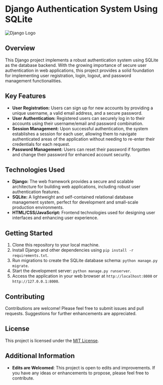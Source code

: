 # Django Authentication System Using SQLite

![Django Logo](https://www.djangoproject.com/s/img/logos/django-logo-negative.png)

## Overview

This Django project implements a robust authentication system using SQLite as the database backend. With the growing importance of secure user authentication in web applications, this project provides a solid foundation for implementing user registration, login, logout, and password management functionalities.

## Key Features

- **User Registration:** Users can sign up for new accounts by providing a unique username, a valid email address, and a secure password.
- **User Authentication:** Registered users can securely log in to their accounts using their username/email and password combination.
- **Session Management:** Upon successful authentication, the system establishes a session for each user, allowing them to navigate authenticated areas of the application without needing to re-enter their credentials for each request.
- **Password Management:** Users can reset their password if forgotten and change their password for enhanced account security.

## Technologies Used

- **Django:** The web framework provides a secure and scalable architecture for building web applications, including robust user authentication features.
- **SQLite:** A lightweight and self-contained relational database management system, perfect for development and small-scale production environments.
- **HTML/CSS/JavaScript:** Frontend technologies used for designing user interfaces and enhancing user experience.

## Getting Started

1. Clone this repository to your local machine.
2. Install Django and other dependencies using `pip install -r requirements.txt`.
3. Run migrations to create the SQLite database schema: `python manage.py migrate`.
4. Start the development server: `python manage.py runserver`.
5. Access the application in your web browser at `http://localhost:8000` or `http://127.0.0.1:8000`.

## Contributing

Contributions are welcome! Please feel free to submit issues and pull requests. Suggestions for further enhancements are appreciated.

## License

This project is licensed under the [MIT License](LICENSE).

## Additional Information

- **Edits are Welcomed**: This project is open to edits and improvements. If you have any ideas or enhancements to propose, please feel free to contribute.
